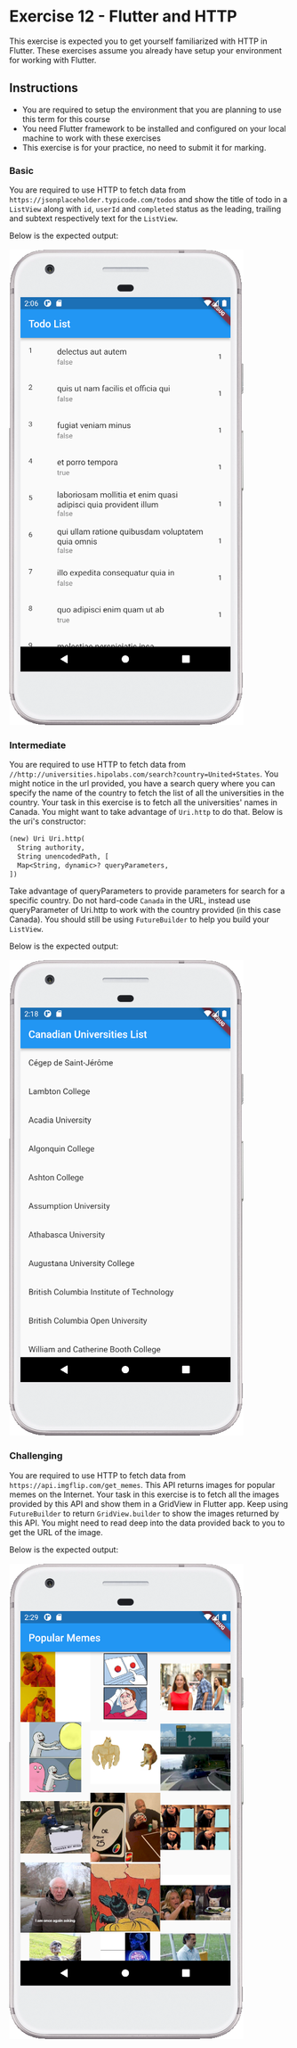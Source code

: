 # Exercise 12 - Flutter and HTTP
This exercise is expected you to get yourself familiarized with HTTP in Flutter. These exercises assume you already have setup your environment for working with Flutter.

## Instructions
* You are required to setup the environment that you are planning to use this term for this course
* You need Flutter framework to be installed and configured on your local machine to work with these exercises
* This exercise is for your practice, no need to submit it for marking.

### Basic
You are required to use HTTP to fetch data from `https://jsonplaceholder.typicode.com/todos` and show the title of todo in a `ListView` along with `id`, `userId` and `completed` status as the leading, trailing and subtext respectively text for the `ListView`. 

Below is the expected output: <br />     
![Intermediate](https://github.com/csci-4100u/Exercises/blob/a4f4e491dcff89c4e34dd0e2b97b42ed0c14c2ce/Exercise%2012/images/Mobile_Device_Http_Basic.PNG) &nbsp; &nbsp; &nbsp;  <br />


### Intermediate
You are required to use HTTP to fetch data from `//http://universities.hipolabs.com/search?country=United+States`. You might notice in the url provided, you have a search query where you can specify the name of the country to fetch the list of all the universities in the country. Your task in this exercise is to fetch all the universities' names in Canada. You might want to take advantage of `Uri.http` to do that. Below is the uri's constructor:

```
(new) Uri Uri.http(
  String authority,
  String unencodedPath, [
  Map<String, dynamic>? queryParameters,
])
```

Take advantage of queryParameters to provide parameters for search for a specific country. Do not hard-code `Canada` in the URL, instead use queryParameter of Uri.http to work with the country provided (in this case Canada). You should still be using `FutureBuilder` to help you build your `ListView`.

Below is the expected output: <br />     
![Intermediate](https://github.com/csci-4100u/Exercises/blob/15ac01576d7e657601ab321019af1241ba9a03d6/Exercise%2012/images/Mobile_Device_Http_Intermediate.PNG) &nbsp; &nbsp; &nbsp;  <br />


### Challenging
You are required to use HTTP to fetch data from `https://api.imgflip.com/get_memes`. This API returns images for popular memes on the Internet. Your task in this exercise is to fetch all the images provided by this API and show them in a GridView in Flutter app. Keep using `FutureBuilder` to return `GridView.builder` to show the images returned by this API. You might need to read deep into the data provided back to you to get the URL of the image.

Below is the expected output: <br />     
![Intermediate](./images/Mobile_Device_Http_Challenging.png) &nbsp; &nbsp; &nbsp;  <br />
